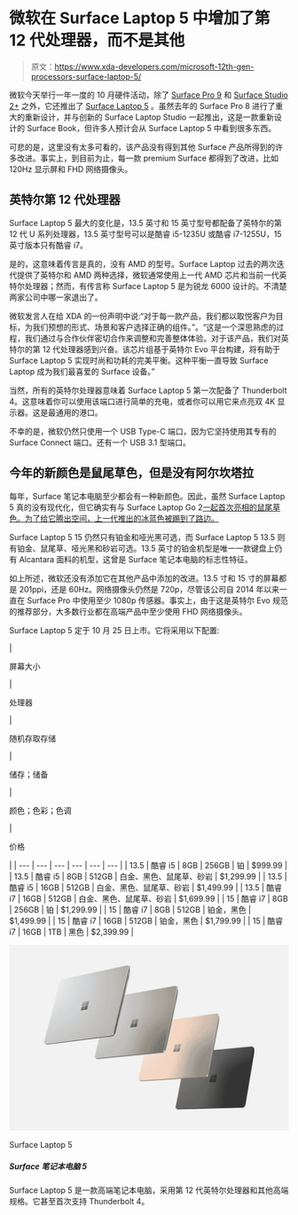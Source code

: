 # 微软在 Surface Laptop 5 中增加了第 12 代处理器，而不是其他

> 原文：<https://www.xda-developers.com/microsoft-12th-gen-processors-surface-laptop-5/>

微软今天举行一年一度的 10 月硬件活动，除了 [Surface Pro 9](https://www.xda-developers.com/surface-pro-9/) 和 [Surface Studio 2+](https://www.xda-developers.com/surface-studio-2-plus/) 之外，它还推出了 [Surface Laptop 5](https://www.xda-developers.com/surface-laptop-5/) 。虽然去年的 Surface Pro 8 进行了重大的重新设计，并与创新的 Surface Laptop Studio 一起推出，这是一款重新设计的 Surface Book，但许多人预计会从 Surface Laptop 5 中看到很多东西。

可悲的是，这里没有太多可看的，该产品没有得到其他 Surface 产品所得到的许多改进。事实上，到目前为止，每一款 premium Surface 都得到了改进，比如 120Hz 显示屏和 FHD 网络摄像头。

## 英特尔第 12 代处理器

Surface Laptop 5 最大的变化是，13.5 英寸和 15 英寸型号都配备了英特尔的第 12 代 U 系列处理器，13.5 英寸型号可以是酷睿 i5-1235U 或酷睿 i7-1255U，15 英寸版本只有酷睿 i7。

是的，这意味着传言是真的，没有 AMD 的型号。Surface Laptop 过去的两次迭代提供了英特尔和 AMD 两种选择，微软通常使用上一代 AMD 芯片和当前一代英特尔处理器；然而，有传言称 Surface Laptop 5 是为锐龙 6000 设计的。不清楚两家公司中哪一家退出了。

微软发言人在给 XDA 的一份声明中说:“对于每一款产品，我们都以取悦客户为目标，为我们预想的形式、场景和客户选择正确的组件。”。“这是一个深思熟虑的过程，我们通过与合作伙伴密切合作来调整和完善整体体验。对于该产品，我们对英特尔的第 12 代处理器感到兴奋。该芯片组基于英特尔 Evo 平台构建，将有助于 Surface Laptop 5 实现时尚和功耗的完美平衡。这种平衡一直导致 Surface Laptop 成为我们最喜爱的 Surface 设备。”

当然，所有的英特尔处理器意味着 Surface Laptop 5 第一次配备了 Thunderbolt 4。这意味着你可以使用该端口进行简单的充电，或者你可以用它来点亮双 4K 显示器。这是最通用的港口。

不幸的是，微软仍然只使用一个 USB Type-C 端口，因为它坚持使用其专有的 Surface Connect 端口。还有一个 USB 3.1 型端口。

## 今年的新颜色是鼠尾草色，但是没有阿尔坎塔拉

每年，Surface 笔记本电脑至少都会有一种新颜色。因此，虽然 Surface Laptop 5 真的没有现代化，但它确实有与 Surface Laptop Go 2[一起首次亮相的鼠尾草色。为了给它腾出空间，上一代推出的冰蓝色被踢到了路边。](https://www.xda-developers.com/surface-laptop-go-2/)

Surface Laptop 5 15 仍然只有铂金和哑光黑可选，而 Surface Laptop 5 13.5 则有铂金、鼠尾草、哑光黑和砂岩可选。13.5 英寸的铂金机型是唯一一款键盘上仍有 Alcantara 面料的机型，这曾是 Surface 笔记本电脑的标志性特征。

如上所述，微软还没有添加它在其他产品中添加的改进。13.5 寸和 15 寸的屏幕都是 201ppi，还是 60Hz。网络摄像头仍然是 720p，尽管该公司自 2014 年以来一直在 Surface Pro 中使用至少 1080p 传感器。事实上，由于这是英特尔 Evo 规范的推荐部分，大多数行业都在高端产品中至少使用 FHD 网络摄像头。

Surface Laptop 5 定于 10 月 25 日上市。它将采用以下配置:

| 

屏幕大小

 | 

处理器

 | 

随机存取存储

 | 

储存；储备

 | 

颜色；色彩；色调

 | 

价格

 |
| --- | --- | --- | --- | --- | --- |
| 13.5 | 酷睿 i5 | 8GB | 256GB | 铂 | $999.99 |
| 13.5 | 酷睿 i5 | 8GB | 512GB | 白金、黑色、鼠尾草、砂岩 | $1,299.99 |
| 13.5 | 酷睿 i5 | 16GB | 512GB | 白金、黑色、鼠尾草、砂岩 | $1,499.99 |
| 13.5 | 酷睿 i7 | 16GB | 512GB | 白金、黑色、鼠尾草、砂岩 | $1,699.99 |
| 15 | 酷睿 i7 | 8GB | 256GB | 铂 | $1,299.99 |
| 15 | 酷睿 i7 | 8GB | 512GB | 铂金，黑色 | $1,499.99 |
| 15 | 酷睿 i7 | 16GB | 512GB | 铂金，黑色 | $1,799.99 |
| 15 | 酷睿 i7 | 16GB | 1TB | 黑色 | $2,399.99 |

 <picture>![The Surface Laptop 5 is a premium laptop with 12th-gen Intel processors and other premium specs. It even supports Thunderbolt 4 for the first time.](img/2e325ded4512a7a4569fdfca4aa963e8.png)</picture> 

Surface Laptop 5

##### Surface 笔记本电脑 5

Surface Laptop 5 是一款高端笔记本电脑，采用第 12 代英特尔处理器和其他高端规格。它甚至首次支持 Thunderbolt 4。